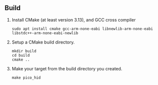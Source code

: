 ## Build

1. Install CMake (at least version 3.13), and GCC cross compiler

   ```
   sudo apt install cmake gcc-arm-none-eabi libnewlib-arm-none-eabi libstdc++-arm-none-eabi-newlib
   ```

1. Setup a CMake build directory.

   ```
   mkdir build
   cd build
   cmake ..
   ```

1. Make your target from the build directory you created.

   ```
   make pico_hid
   ```
